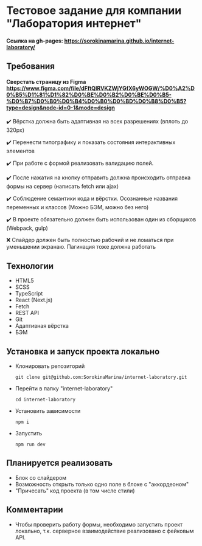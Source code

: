 # Тестовое задание для компании "Лаборатория интернет"
#### Ссылка на gh-pages: https://sorokinamarina.github.io/internet-laboratory/

## Требования
#### Сверстать страницу из Figma https://www.figma.com/file/dFftQlRVKZWjYGfX6yWOGW/%D0%A2%D0%B5%D1%81%D1%82%D0%BE%D0%B2%D0%BE%D0%B5-%D0%B7%D0%B0%D0%B4%D0%B0%D0%BD%D0%B8%D0%B5?type=design&node-id=0-1&mode=design 

✔️ Вёрстка должна быть адаптивная на всех разрешениях (вплоть до 320px)

✔️ Перенести типографику и показать состояния интерактивных элементов

✔️ При работе с формой реализовать валидацию полей.

✔️ После нажатия на кнопку отправить должна происходить отправка формы на сервер (написать fetch или ajax)

✔️ Соблюдение семантики кода и вёрстки. Осознанные названия переменных и классов (Можно БЭМ, можно без него)

✔️ В проекте обязательно должен быть использован один из сборщиков (Webpack, gulp)

❌ Слайдер должен быть полностью рабочий и не ломаться при уменьшении экранаю. Пагинация тоже должна работать

## Технологии
* HTML5
* SCSS
* TypeScript
* React (Next.js)
* Fetch
* REST API
* Git
* Адаптивная вёрстка
* БЭМ

## Установка и запуск проекта локально
* Клонировать репозиторий
  
  `git clone git@github.com:SorokinaMarina/internet-laboratory.git`

* Перейти в папку "internet-laboratory"
  
  `cd internet-laboratory`

* Установить зависимости
  
  `npm i`

* Запустить 
  
  `npm run dev`

## Планируется реализовать

* Блок со слайдером
* Возможность открыть только одно поле в блоке с "аккордеоном"
* "Причесать" код проекта (в том числе стили)

## Комментарии
* Чтобы проверить работу формы, необходимо запустить проект локально, т.к. серверное взаимодействие реализовано с фейковым API.
